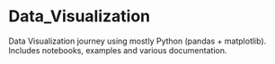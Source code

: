 # Data_Visualization
Data Visualization journey using mostly Python (pandas + matplotlib). Includes notebooks, examples and various documentation.
